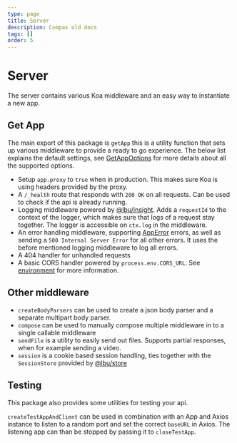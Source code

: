 ```yaml
---
type: page
title: Server
description: Compas old docs
tags: []
order: 5
---
```


# Server

The server contains various Koa middleware and an easy way to instantiate a new
app.

## Get App

The main export of this package is `getApp` this is a utility function that sets
up various middleware to provide a ready to go experience. The below list
explains the default settings, see
[GetAppOptions](/api?id=interface-getappoptions) for more details about all the
supported options.

- Setup `app.proxy` to `true` when in production. This makes sure Koa is using
  headers provided by the proxy.
- A `/_health` route that responds with `200 OK` on all requests. Can be used to
  check if the api is already running.
- Logging middleware powered by [@lbu/insight](/insight.md). Adds a `requestId`
  to the context of the logger, which makes sure that logs of a request stay
  together. The logger is accessible on `ctx.log` in the middleware.
- An error handling middleware, supporting
  [AppError](http://localhost:3000/#/api?id=class-apperror-t) errors, as well as
  sending a `500 Internal Server Error` for all other errors. It uses the before
  mentioned logging middleware to log all errors.
- A 404 handler for unhandled requests
- A basic CORS handler powered by `process.env.CORS_URL`. See
  [environment](/env.md) for more information.

## Other middleware

- `createBodyParsers` can be used to create a json body parser and a separate
  multipart body parser.
- `compose` can be used to manually compose multiple middleware in to a single
  callable middleware
- `sendFile` is a utility to easily send out files. Supports partial responses,
  when for example sending a video.
- `session` is a cookie based session handling, ties together with the
  `SessionStore` provided by [@lbu/store](/store.md)

## Testing

This package also provides some utilities for testing your api.

`createTestAppAndClient` can be used in combination with an App and Axios
instance to listen to a random port and set the correct `baseURL` in Axios. The
listening app can than be stopped by passing it to `closeTestApp`.
